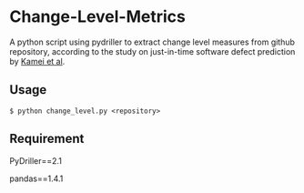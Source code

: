 # Change-Level-Metrics
A python script using pydriller to extract change level measures from github repository, according to the study on just-in-time software defect prediction by [Kamei et al](https://github.com/SpriteMisaka/Change-Level-Metrics/blob/main/Kamei_TSE2013.pdf).

## Usage
```
$ python change_level.py <repository>
```

## Requirement
PyDriller==2.1

pandas==1.4.1
